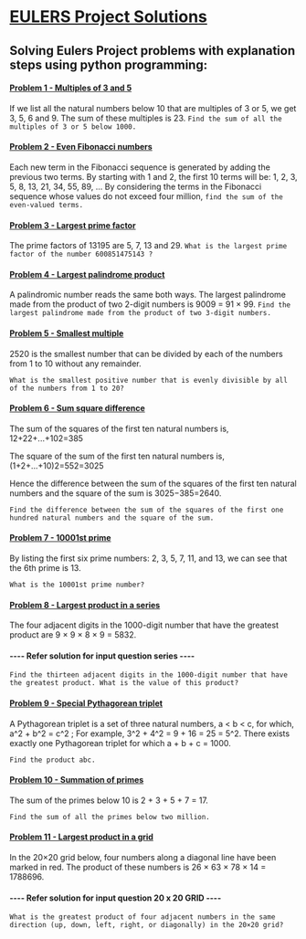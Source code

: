 # **[EULERS Project Solutions](https://projecteuler.net/)**
## Solving Eulers Project problems with explanation steps using python programming:


#### **[Problem 1 -  Multiples of 3 and 5](https://github.com/ibrahim-sma/eulers_project/blob/master/problem_1.py)**

If we list all the natural numbers below 10 that are multiples of 3 or 5, we get 3, 5, 6 and 9. The sum of these multiples is 23.
`Find the sum of all the multiples of 3 or 5 below 1000.`



#### **[Problem 2 -  Even Fibonacci numbers](https://github.com/ibrahim-sma/eulers_project/blob/master/problem_2.py)**

Each new term in the Fibonacci sequence is generated by adding the previous two terms. By starting with 1 and 2, the first 10 terms will be:
1, 2, 3, 5, 8, 13, 21, 34, 55, 89, ...
By considering the terms in the Fibonacci sequence whose values do not exceed four million, `find the sum of the even-valued terms.`


#### **[Problem 3 -  Largest prime factor](https://github.com/ibrahim-sma/eulers_project/blob/master/problem_3.py)**

The prime factors of 13195 are 5, 7, 13 and 29.
`What is the largest prime factor of the number 600851475143 ?`


#### **[Problem 4 -  Largest palindrome product](https://github.com/ibrahim-sma/eulers_project/blob/master/problem_4.py)**

A palindromic number reads the same both ways. The largest palindrome made from the product of two 2-digit numbers is 9009 = 91 × 99.
`Find the largest palindrome made from the product of two 3-digit numbers.`



#### **[Problem 5 -  Smallest multiple](https://github.com/ibrahim-sma/eulers_project/blob/master/problem_5.py)**

2520 is the smallest number that can be divided by each of the numbers from 1 to 10 without any remainder.

`What is the smallest positive number that is evenly divisible by all of the numbers from 1 to 20?`


#### **[Problem 6 -  Sum square difference](https://github.com/ibrahim-sma/eulers_project/blob/master/problem_6.py)**

The sum of the squares of the first ten natural numbers is, 12+22+...+102=385

The square of the sum of the first ten natural numbers is, (1+2+...+10)2=552=3025

Hence the difference between the sum of the squares of the first ten natural numbers and the square of the sum is 3025−385=2640.

`Find the difference between the sum of the squares of the first one hundred natural numbers and the square of the sum.`


#### **[Problem 7 -  10001st prime](https://github.com/ibrahim-sma/eulers_project/blob/master/problem_7.py)**

By listing the first six prime numbers: 2, 3, 5, 7, 11, and 13, we can see that the 6th prime is 13.

`What is the 10001st prime number?`


#### **[Problem 8 -  Largest product in a series](https://github.com/ibrahim-sma/eulers_project/blob/master/problem_8.py)**

The four adjacent digits in the 1000-digit number that have the greatest product are 9 × 9 × 8 × 9 = 5832.

#### ---- Refer solution for input question series ----

`Find the thirteen adjacent digits in the 1000-digit number that have the greatest product. What is the value of this product?`


#### **[Problem 9 -  Special Pythagorean triplet](https://github.com/ibrahim-sma/eulers_project/blob/master/problem_9.py)**

A Pythagorean triplet is a set of three natural numbers, a < b < c, for which, a^2 + b^2 = c^2 ; For example, 3^2 + 4^2 = 9 + 16 = 25 = 5^2. There exists exactly one Pythagorean triplet for which a + b + c = 1000. 

`Find the product abc.`


#### **[Problem 10 - Summation of primes](https://github.com/ibrahim-sma/eulers_project/blob/master/problem_10.py)**

The sum of the primes below 10 is 2 + 3 + 5 + 7 = 17.

`Find the sum of all the primes below two million.`


#### **[Problem 11 - Largest product in a grid](https://github.com/ibrahim-sma/eulers_project/blob/master/problem_11.py)**

In the 20×20 grid below, four numbers along a diagonal line have been marked in red. The product of these numbers is 26 × 63 × 78 × 14 = 1788696.

#### ---- Refer solution for input question 20 x 20 GRID ----

`What is the greatest product of four adjacent numbers in the same direction (up, down, left, right, or diagonally) in the 20×20 grid?`
